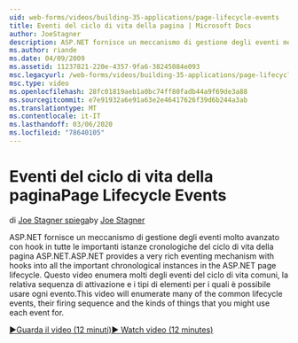 ```yaml
---
uid: web-forms/videos/building-35-applications/page-lifecycle-events
title: Eventi del ciclo di vita della pagina | Microsoft Docs
author: JoeStagner
description: ASP.NET fornisce un meccanismo di gestione degli eventi molto avanzato con hook in tutte le importanti istanze cronologiche del ciclo di vita della pagina ASP.NET. Questo video verrà enumerato...
ms.author: riande
ms.date: 04/09/2009
ms.assetid: 11237821-220e-4357-9fa6-38245084e093
msc.legacyurl: /web-forms/videos/building-35-applications/page-lifecycle-events
msc.type: video
ms.openlocfilehash: 28fc01819aeb1a0bc74ff80fadb44a9f69de3a88
ms.sourcegitcommit: e7e91932a6e91a63e2e46417626f39d6b244a3ab
ms.translationtype: MT
ms.contentlocale: it-IT
ms.lasthandoff: 03/06/2020
ms.locfileid: "78640105"
---
```

# <a name="page-lifecycle-events"></a><span data-ttu-id="cbe67-104">Eventi del ciclo di vita della pagina</span><span class="sxs-lookup"><span data-stu-id="cbe67-104">Page Lifecycle Events</span></span>

<span data-ttu-id="cbe67-105">di [Joe Stagner spiega](https://github.com/JoeStagner)</span><span class="sxs-lookup"><span data-stu-id="cbe67-105">by [Joe Stagner](https://github.com/JoeStagner)</span></span>

<span data-ttu-id="cbe67-106">ASP.NET fornisce un meccanismo di gestione degli eventi molto avanzato con hook in tutte le importanti istanze cronologiche del ciclo di vita della pagina ASP.NET.</span><span class="sxs-lookup"><span data-stu-id="cbe67-106">ASP.NET provides a very rich eventing mechanism with hooks into all the important chronological instances in the ASP.NET page lifecycle.</span></span> <span data-ttu-id="cbe67-107">Questo video enumera molti degli eventi del ciclo di vita comuni, la relativa sequenza di attivazione e i tipi di elementi per i quali è possibile usare ogni evento.</span><span class="sxs-lookup"><span data-stu-id="cbe67-107">This video will enumerate many of the common lifecycle events, their firing sequence and the kinds of things that you might use each event for.</span></span>

[<span data-ttu-id="cbe67-108">&#9654;Guarda il video (12 minuti)</span><span class="sxs-lookup"><span data-stu-id="cbe67-108">&#9654; Watch video (12 minutes)</span></span>](https://channel9.msdn.com/Blogs/ASP-NET-Site-Videos/page-lifecycle-events)
